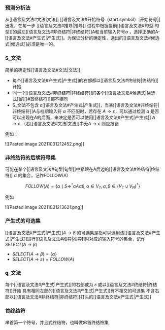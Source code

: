 ### 预测分析法

从[[语言及文法#文法|文法]] [[语言及文法#开始符号（start symbol）|开始符号]]出发，在每一步 [[语言及文法#推导|推导]] 过程中根据当前[[语言及文法#句型|句型]]的最左[[语言及文法#非终结符|非终结符]]A和当前输入符号$\alpha$ ，选择正确的A-[[语言及文法#产生式|产生式]]。为保证分析的确定性，选出的[[语言及文法#候选式|候选式]]必须是唯一的。

### S_文法
简单的确定性[[语言及文法#文法|文法]]
- 每个[[语言及文法#产生式|产生式]]的右部都以[[语言及文法#终结符|终结符]]开始
- 同一个[[语言及文法#非终结符|非终结符]]的各个[[语言及文法#候选式|候选式]]的[[#首终结符]]都不相同
- S_文法不包含 $\varepsilon$[[语言及文法#产生式|产生式]]，当某[[语言及文法#非终结符|非终结符]]A与档期输入符 $\alpha$ 不匹配时，若存在 $A\to\varepsilon$，可以通过检测 $\alpha$ 是否可以出现在A的后面，来决定是否可以使用[[语言及文法#产生式|产生式]] $A\to\varepsilon$ （若[[语言及文法#文法|文法]]中无$A\to\varepsilon$ 则应报错

例如：

![[Pasted image 20211031212452.png]]

### 非终结符的后续符号集

可能在某个[[语言及文法#句型|句型]]中紧跟在A后边的[[语言及文法#终结符|终结符]] $\alpha$ 的集合，记作FOLLOW(A)

$$
FOLLOW(A) = \lbrace\alpha\mid S \Rightarrow^*\alpha A \alpha \beta,\alpha \in V_T,\alpha,\beta \in (V_T \cup V_N)^*\rbrace
$$

例如

![[Pasted image 20211031213621.png]]


### 产生式的可选集

[[语言及文法#产生式|产生式]]$A\to\beta$ 的可选集是指可以选用该[[语言及文法#产生式|产生式]]进行[[语言及文法#推导|推导]]时对应的输入符号的集合，记作$SELECT(A\to\beta)$
- $SELECT(A\to\beta) = \lbrace\alpha\rbrace$
-  $SELECT(A\to\varepsilon) = FOLLOW(A)$

### q_文法

每个[[语言及文法#产生式|产生式]]的右部或为 $\varepsilon$ 或以[[语言及文法#终结符|终结符]]开始
具有相同左部的[[语言及文法#产生式|产生式]]有不相交的可选集
不含右部以[[语言及文法#非终结符|非终结符]]打头的[[语言及文法#产生式|产生式]]

### 首终结符

串首第一个符号，并且式终结符，也叫做串首终结符集